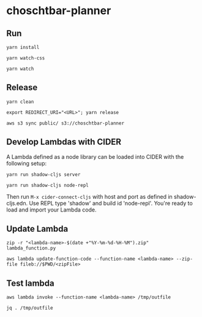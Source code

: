 # choschtbar-planner

## Run

``` shell
yarn install

yarn watch-css

yarn watch
```

## Release

``` shell
yarn clean

export REDIRECT_URI="<URL>"; yarn release

aws s3 sync public/ s3://choschtbar-planner
```

## Develop Lambdas with CIDER
A Lambda defined as a node library can be loaded into CIDER with the following setup:
```
yarn run shadow-cljs server

yarn run shadow-cljs node-repl
```
Then run `M-x cider-connect-cljs` with host and port as defined in shadow-cljs.edn. Use REPL type 'shadow' and build id 'node-repl'. You're ready to load and import your Lambda code.

## Update Lambda
```shell
zip -r "<lambda-name>-$(date +"%Y-%m-%d-%H-%M").zip" lambda_function.py

aws lambda update-function-code --function-name <lambda-name> --zip-file fileb://$PWD/<zipFile>
```
## Test lambda
```shell
aws lambda invoke --function-name <lambda-name> /tmp/outfile

jq . /tmp/outfile
```
